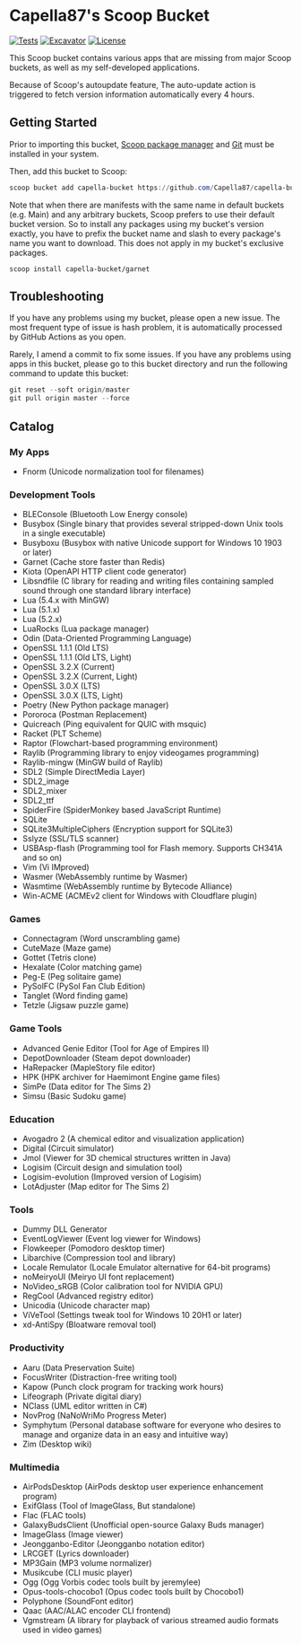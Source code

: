 # Capella87's Scoop Bucket

[![Tests](https://github.com/Capella87/capella-bucket/actions/workflows/ci.yml/badge.svg)](https://github.com/Capella87/capella-bucket/actions/workflows/ci.yml) [![Excavator](https://github.com/Capella87/capella-bucket/actions/workflows/excavator.yml/badge.svg)](https://github.com/Capella87/capella-bucket/actions/workflows/excavator.yml) [![License](https://img.shields.io/badge/license-unlicense-blue)](./LICENSE)

This Scoop bucket contains various apps that are missing from major Scoop buckets, as well as my self-developed applications.

Because of Scoop's autoupdate feature, The auto-update action is triggered to fetch version information automatically every 4 hours.

## Getting Started
Prior to importing this bucket, [Scoop package manager](https://scoop.sh) and [Git](https://git-scm.com) must be installed in your system.

Then, add this bucket to Scoop:
```powershell
scoop bucket add capella-bucket https://github.com/Capella87/capella-bucket
```

Note that when there are manifests with the same name in default buckets (e.g. Main) and any arbitrary buckets, Scoop prefers to use their default bucket version. So to install any packages using my bucket's version exactly, you have to prefix the bucket name and slash to every package's name you want to download. This does not apply in my bucket's exclusive packages.
```pwsh
scoop install capella-bucket/garnet
```

## Troubleshooting
If you have any problems using my bucket, please open a new issue. The most frequent type of issue is hash problem, it is automatically processed by GitHub Actions as you open.

Rarely, I amend a commit to fix some issues. If you have any problems using apps in this bucket, please go to this bucket directory and run the following command to update this bucket:
```powershell
git reset --soft origin/master
git pull origin master --force
```

## Catalog

### My Apps
* Fnorm (Unicode normalization tool for filenames)

### Development Tools
* BLEConsole (Bluetooth Low Energy console)
* Busybox (Single binary that provides several stripped-down Unix tools in a single executable)
* Busyboxu (Busybox with native Unicode support for Windows 10 1903 or later)
* Garnet (Cache store faster than Redis)
* Kiota (OpenAPI HTTP client code generator)
* Libsndfile (C library for reading and writing files containing sampled sound through one standard library interface)
* Lua (5.4.x with MinGW)
* Lua (5.1.x)
* Lua (5.2.x)
* LuaRocks (Lua package manager)
* Odin (Data-Oriented Programming Language)
* OpenSSL 1.1.1 (Old LTS)
* OpenSSL 1.1.1 (Old LTS, Light)
* OpenSSL 3.2.X (Current)
* OpenSSL 3.2.X (Current, Light)
* OpenSSL 3.0.X (LTS)
* OpenSSL 3.0.X (LTS, Light)
* Poetry (New Python package manager)
* Pororoca (Postman Replacement)
* Quicreach (Ping equivalent for QUIC with msquic)
* Racket (PLT Scheme)
* Raptor (Flowchart-based programming environment)
* Raylib (Programming library to enjoy videogames programming)
* Raylib-mingw (MinGW build of Raylib)
* SDL2 (Simple DirectMedia Layer)
* SDL2_image
* SDL2_mixer
* SDL2_ttf
* SpiderFire (SpiderMonkey based JavaScript Runtime)
* SQLite
* SQLite3MultipleCiphers (Encryption support for SQLite3)
* Sslyze (SSL/TLS scanner)
* USBAsp-flash (Programming tool for Flash memory. Supports CH341A and so on)
* Vim (Vi IMproved)
* Wasmer (WebAssembly runtime by Wasmer)
* Wasmtime (WebAssembly runtime by Bytecode Alliance)
* Win-ACME (ACMEv2 client for Windows with Cloudflare plugin)

### Games
* Connectagram (Word unscrambling game)
* CuteMaze (Maze game)
* Gottet (Tetris clone)
* Hexalate (Color matching game)
* Peg-E (Peg solitaire game)
* PySolFC (PySol Fan Club Edition)
* Tanglet (Word finding game)
* Tetzle (Jigsaw puzzle game)

### Game Tools
* Advanced Genie Editor (Tool for Age of Empires II)
* DepotDownloader (Steam depot downloader)
* HaRepacker (MapleStory file editor)
* HPK (HPK archiver for Haemimont Engine game files)
* SimPe (Data editor for The Sims 2)
* Simsu (Basic Sudoku game)

### Education
* Avogadro 2 (A chemical editor and visualization application)
* Digital (Circuit simulator)
* Jmol (Viewer for 3D chemical structures written in Java)
* Logisim (Circuit design and simulation tool)
* Logisim-evolution (Improved version of Logisim)
* LotAdjuster (Map editor for The Sims 2)

### Tools
* Dummy DLL Generator
* EventLogViewer (Event log viewer for Windows)
* Flowkeeper (Pomodoro desktop timer)
* Libarchive (Compression tool and library)
* Locale Remulator (Locale Emulator alternative for 64-bit programs)
* noMeiryoUI (Meiryo UI font replacement)
* NoVideo_sRGB (Color calibration tool for NVIDIA GPU)
* RegCool (Advanced registry editor)
* Unicodia (Unicode character map)
* ViVeTool (Settings tweak tool for Windows 10 20H1 or later)
* xd-AntiSpy (Bloatware removal tool)

### Productivity
* Aaru (Data Preservation Suite)
* FocusWriter (Distraction-free writing tool)
* Kapow (Punch clock program for tracking work hours)
* Lifeograph (Private digital diary)
* NClass (UML editor written in C#)
* NovProg (NaNoWriMo Progress Meter)
* Symphytum (Personal database software for everyone who desires to manage and organize data in an easy and intuitive way)
* Zim (Desktop wiki)

### Multimedia
* AirPodsDesktop (AirPods desktop user experience enhancement program)
* ExifGlass (Tool of ImageGlass, But standalone)
* Flac (FLAC tools)
* GalaxyBudsClient (Unofficial open-source Galaxy Buds manager)
* ImageGlass (Image viewer)
* Jeongganbo-Editor (Jeongganbo notation editor)
* LRCGET (Lyrics downloader)
* MP3Gain (MP3 volume normalizer)
* Musikcube (CLI music player)
* Ogg (Ogg Vorbis codec tools built by jeremylee)
* Opus-tools-chocobo1 (Opus codec tools built by Chocobo1)
* Polyphone (SoundFont editor)
* Qaac (AAC/ALAC encoder CLI frontend)
* Vgmstream (A library for playback of various streamed audio formats used in video games)

